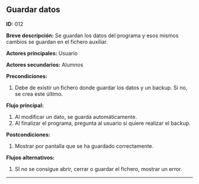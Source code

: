 ## Guardar datos

**ID:** 012

**Breve descripción:** Se guardan los datos del programa y esos mismos cambios se guardan en el fichero auxiliar.

**Actores principales:** Usuario

**Actores secundarios:** Alumnos

**Precondiciones:**
1. Debe de existir un fichero donde guardar los datos y un backup. Si no, se crea este último.

**Flujo principal:**
1. Al modificar un dato, se guarda automáticamente.
2. Al finalizar el programa, pregunta al usuario si quiere realizar el backup.

**Postcondiciones:**
1. Mostrar por pantalla que se ha guardado correctamente.

**Flujos alternativos:**
1. SI no se consigue abrir, cerrar o guardar el fichero, mostrar un error.
***
